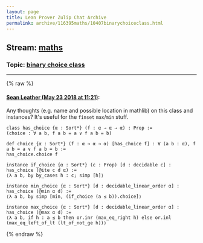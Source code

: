 ```yaml
---
layout: page
title: Lean Prover Zulip Chat Archive 
permalink: archive/116395maths/10407binarychoiceclass.html
---
```


## Stream: [maths](index.html)
### Topic: [binary choice class](10407binarychoiceclass.html)

---


{% raw %}
#### [ Sean Leather (May 23 2018 at 11:21)](https://leanprover.zulipchat.com/#narrow/stream/116395-maths/topic/binary%20choice%20class/near/126968229):
Any thoughts (e.g. name and possible location in mathlib) on this class and instances? It's useful for the `finset` `max`/`min` stuff.

```lean
class has_choice {α : Sort*} (f : α → α → α) : Prop :=
(choice : ∀ a b, f a b = a ∨ f a b = b)

def choice {α : Sort*} (f : α → α → α) [has_choice f] : ∀ (a b : α), f a b = a ∨ f a b = b :=
has_choice.choice f

instance if_choice {α : Sort*} (c : Prop) [d : decidable c] : has_choice (@ite c d α) :=
⟨λ a b, by by_cases h : c; simp [h]⟩

instance min_choice {α : Sort*} [d : decidable_linear_order α] : has_choice (@min α d) :=
⟨λ a b, by simp [min, (if_choice (a ≤ b)).choice]⟩

instance max_choice {α : Sort*} [d : decidable_linear_order α] : has_choice (@max α d) :=
⟨λ a b, if h : a ≤ b then or.inr (max_eq_right h) else or.inl (max_eq_left_of_lt (lt_of_not_ge h))⟩
```


{% endraw %}
